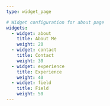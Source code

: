 ```yaml
---
type: widget_page

# Widget configuration for about page
widgets:
  - widget: about
    title: About Me
    weight: 20
  - widget: contact
    title: Contact
    weight: 30
  - widget: experience
    title: Experience
    weight: 40
  - widget: field
    title: Field
    weight: 50
---
```

